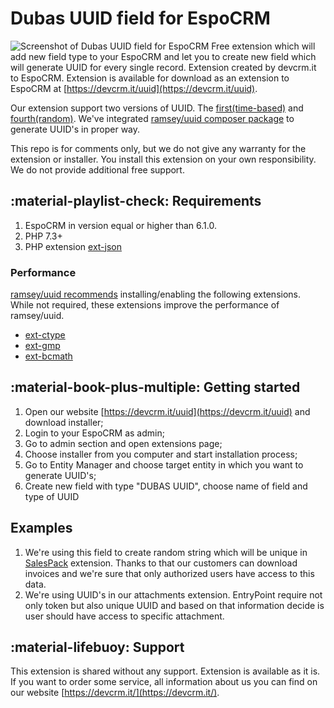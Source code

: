 # Dubas UUID field for EspoCRM
![Screenshot of Dubas UUID field for EspoCRM](https://devcrm.it/files/2020-12-13_01-20-31_6df171-uF-779948_65b07ac0379e20.png)
Free extension which will add new field type to your EspoCRM and let you to create new field which will generate UUID for every single record.
Extension created by devcrm.it to EspoCRM. Extension is available for download as an extension to EspoCRM at [https://devcrm.it/uuid](https://devcrm.it/uuid).

Our extension support two versions of UUID. The [first(time-based)](https://uuid.ramsey.dev/en/latest/rfc4122/version1.html) and [fourth(random)](https://uuid.ramsey.dev/en/latest/rfc4122/version4.html). We've integrated [ramsey/uuid composer package](https://github.com/ramsey/uuid) to generate UUID's in proper way.

This repo is for comments only, but we do not give any warranty for the extension or installer. You install this extension on your own responsibility. We do not provide additional free support.

## :material-playlist-check:  Requirements
1. EspoCRM in version equal or higher than 6.1.0.
2. PHP 7.3+
3. PHP extension [ext-json](https://www.php.net/manual/en/book.json.php)

### Performance
[ramsey/uuid recommends](https://github.com/ramsey/uuid) installing/enabling the following extensions. While not required, these extensions improve the performance of ramsey/uuid.
- [ext-ctype](https://www.php.net/manual/en/book.ctype.php)
- [ext-gmp](https://www.php.net/manual/en/book.gmp.php)
- [ext-bcmath](https://www.php.net/manual/en/book.bc.php)

## :material-book-plus-multiple: Getting started
1. Open our website [https://devcrm.it/uuid](https://devcrm.it/uuid) and download installer;
2. Login to your EspoCRM as admin;
3. Go to admin section and open extensions page;
4. Choose installer from you computer and start installation process;
5. Go to Entity Manager and choose target entity in which you want to generate UUID's;
6. Create new field with type "DUBAS UUID", choose name of field and type of UUID

## Examples
1. We're using this field to create random string which will be unique in [SalesPack](https://www.espocrm.com/extensions/sales-pack/) extension. Thanks to that our customers can download invoices and we're sure that only authorized users have access to this data.
2. We're using UUID's in our attachments extension. EntryPoint require not only token but also unique UUID and based on that information decide is user should have access to specific attachment.

## :material-lifebuoy: Support
This extension is shared without any support. Extension is available as it is.
If you want to order some service, all information about us you can find on our website [https://devcrm.it/](https://devcrm.it/).